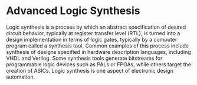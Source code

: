 # Advanced Logic Synthesis

Logic synthesis is a process by which an abstract specification of desired circuit behavior, typically at register transfer level (RTL), is turned into a design implementation in terms of logic gates, typically by a computer program called a synthesis tool.
Common examples of this process include synthesis of designs specified in hardware description languages, including VHDL and Verilog.
Some synthesis tools generate bitstreams for programmable logic devices such as PALs or FPGAs, while others target the creation of ASICs. Logic synthesis is one aspect of electronic design automation.
